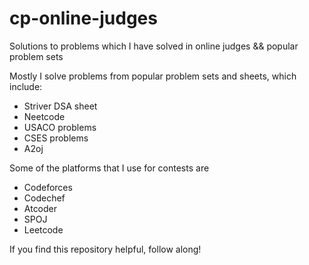 # cp-online-judges
Solutions to problems which I have solved in online judges &amp;&amp; popular problem sets

Mostly I solve problems from popular problem sets and sheets, which include:
- Striver DSA sheet
- Neetcode
- USACO problems
- CSES problems
- A2oj

Some of the platforms that I use for contests are
- Codeforces
- Codechef
- Atcoder
- SPOJ
- Leetcode

If you find this repository helpful, follow along!
